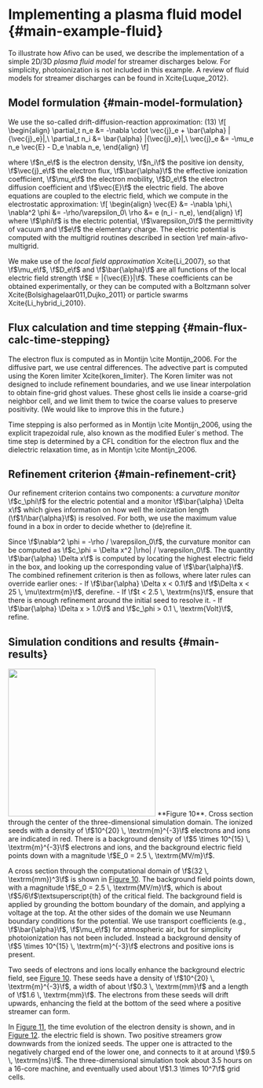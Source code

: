 # Implementing a plasma fluid model {#main-example-fluid}


To illustrate how Afivo can be used, we describe the implementation of a simple
2D/3D *plasma fluid model* for streamer discharges below. For simplicity,
photoionization is not included in this example. A review of fluid models for
streamer discharges can be found in Xcite{Luque_2012}.


## Model formulation {#main-model-formulation}

We use the so-called drift-diffusion-reaction approximation:
<a name="eq_fluid-model" >(13)</a>
\f[
\begin{align}
  \partial_t n_e &= -\nabla \cdot \vec{j}_e + \bar{\alpha} |{\vec{j}_e}|,\\
  \partial_t n_i &= \bar{\alpha} |{\vec{j}_e}|,\\
  \vec{j}_e &= -\mu_e n_e \vec{E} - D_e \nabla n_e,
\end{align}
\f]

where \f$n_e\f$ is the electron density, \f$n_i\f$ the positive ion density, \f$\vec{j}_e\f$
the electron flux, \f$\bar{\alpha}\f$ the effective ionization coefficient, \f$\mu_e\f$
the electron mobility, \f$D_e\f$ the electron diffusion coefficient and \f$\vec{E}\f$
the electric field. The above equations are coupled to the electric field, which
we compute in the electrostatic approximation:
\f[
\begin{align}
  \vec{E} &= -\nabla \phi,\\
  \nabla^2 \phi &= -\rho/\varepsilon_0\\
  \rho &= e (n_i - n_e),
\end{align}
\f]
where \f$\phi\f$ is the electric potential, \f$\varepsilon_0\f$ the permittivity of
vacuum and \f$e\f$ the elementary charge. The electric potential is computed with
the multigrid routines described in section \ref main-afivo-multigrid.

We make use of the *local field approximation* Xcite{Li_2007}, so that
\f$\mu_e\f$, \f$D_e\f$ and \f$\bar{\alpha}\f$ are all functions of the local electric field
strength \f$E = |{\vec{E}}|\f$. These coefficients can be obtained
experimentally, or they can be computed with a Boltzmann solver
Xcite{Bolsighagelaar011,Dujko_2011} or particle swarms Xcite{Li_hybrid_i_2010}.


## Flux calculation and time stepping {#main-flux-calc-time-stepping}

The electron flux is computed as in Montijn \cite Montijn_2006. For the diffusive part,
we use central differences. The advective part is computed using the Koren
limiter Xcite{koren_limiter}. The Koren limiter was not designed to include
refinement boundaries, and we use linear interpolation to obtain fine-grid ghost
values. These ghost cells lie inside a coarse-grid neighbor cell, and we limit
them to twice the coarse values to preserve positivity. (We would like to
improve this in the future.)

Time stepping is also performed as in Montijn \cite Montijn_2006, using the explicit
trapezoidal rule, also known as the modified Euler`s method. The time step is
determined by a CFL condition for the electron flux and the dielectric
relaxation time, as in Montijn \cite Montijn_2006.

## Refinement criterion {#main-refinement-crit}

Our refinement criterion contains two components: a *curvature monitor*
\f$c_\phi\f$ for the electric potential and a monitor \f$\bar{\alpha} \Delta x\f$ which
gives information on how well the ionization length (\f$1/\bar{\alpha}\f$) is
resolved. For both, we use the maximum value found in a box in order to decide
whether to (de)refine it.

Since \f$\nabla^2 \phi = -\rho / \varepsilon_0\f$, the curvature monitor can be
computed as \f$c_\phi = \Delta x^2 |\rho| / \varepsilon_0\f$. The quantity
\f$\bar{\alpha} \Delta x\f$ is computed by locating the highest electric field in
the box, and looking up the corresponding value of \f$\bar{\alpha}\f$. The combined
refinement criterion is then as follows, where later rules can override earlier
ones:
	- If \f$\bar{\alpha} \Delta x < 0.1\f$ and \f$\Delta x < 25 \, \mu\textrm{m}\f$,
	derefine.
	- If \f$t < 2.5 \, \textrm{ns}\f$, ensure that there is enough refinement
	around the initial seed to resolve it.
	- If \f$\bar{\alpha} \Delta x > 1.0\f$ and \f$c_\phi > 0.1 \, \textrm{Volt}\f$,
	refine.

## Simulation conditions and results {#main-results}

<a name="fig_ex-streamer-seed" />
<img src="../../documentation/figures/streamer_seed.png" width=300 />
**Figure 10**. Cross section through the center of the three-dimensional simulation
domain. The ionized seeds with a density of \f$10^{20} \, \textrm{m}^{-3}\f$
electrons and ions are indicated in red. There is a background density of
\f$5 \times 10^{15} \, \textrm{m}^{-3}\f$ electrons and ions, and the background
electric field points down with a magnitude \f$E_0 = 2.5 \, \textrm{MV/m}\f$.

A cross section through the computational domain of \f$(32 \, \textrm{mm})^3\f$ is
shown in <a href="#fig_ex-streamer-seed" >Figure 10</a>. The background field points down,
with a magnitude \f$E_0 = 2.5 \, \textrm{MV/m}\f$, which is about
\f$5/6\f$\textsuperscript{th} of the critical field. The background field is applied
by grounding the bottom boundary of the domain, and applying a voltage at the
top. At the other sides of the domain we use Neumann boundary conditions for the
potential. We use transport coefficients (e.g., \f$\bar{\alpha}\f$, \f$\mu_e\f$) for
atmospheric air, but for simplicity photoionization has not been included.
Instead a background density of \f$5 \times 10^{15} \, \textrm{m}^{-3}\f$ electrons
and positive ions is present.

Two seeds of electrons and ions locally enhance the background electric field,
see <a href="#fig_ex-streamer-seed" >Figure 10</a>. These seeds have a density of
\f$10^{20} \, \textrm{m}^{-3}\f$, a width of about \f$0.3 \, \textrm{mm}\f$ and a length
of \f$1.6 \, \textrm{mm}\f$. The electrons from these seeds will drift upwards,
enhancing the field at the bottom of the seed where a positive streamer can
form.

In <a href="#fig_ex-streamer-dns">Figure 11</a>, the time evolution of the electron
density is shown, and in <a href="#fig_ex-streamer-fld">Figure 12</a>. the electric field
is shown. Two positive streamers grow downwards from the ionized seeds. The
upper one is attracted to the negatively charged end of the lower one, and
connects to it at around \f$9.5 \, \textrm{ns}\f$. The three-dimensional simulation
took about 3.5 hours on a 16-core machine, and eventually used about
\f$1.3 \times 10^7\f$ grid cells.
